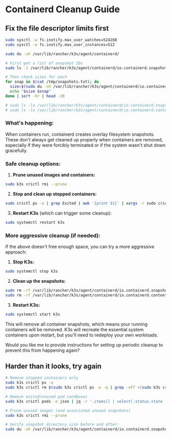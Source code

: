 # Containerd Cleanup Guide

## Fix the file descriptor limits first

```bash
sudo sysctl -w fs.inotify.max_user_watches=524288
sudo sysctl -w fs.inotify.max_user_instances=512
```

```bash
sudo du -sh /var/lib/rancher/k3s/agent/containerd/

# First get a list of snapshot IDs
sudo ls -1 /var/lib/rancher/k3s/agent/containerd/io.containerd.snapshotter.v1.overlayfs/snapshots/ > /tmp/snapshots.txt

# Then check sizes for each
for snap in $(cat /tmp/snapshots.txt); do
  size=$(sudo du -sh /var/lib/rancher/k3s/agent/containerd/io.containerd.snapshotter.v1.overlayfs/snapshots/$snap 2>/dev/null | cut -f1)
  echo "$size $snap"
done | sort -hr | head -20

# sudo ls -la /var/lib/rancher/k3s/agent/containerd/io.containerd.snapshotter.v1.overlayfs/snapshots/
# sudo ls -la /var/lib/rancher/k3s/agent/containerd/io.containerd.content.v1.content/blobs/sudo find /var/lib/rancher/k3s/agent/containerd -type d -maxdepth 1 -exec du -sh {} \;
```

### What's happening:

When containers run, containerd creates overlay filesystem snapshots. These don't always get cleaned up properly when containers are removed, especially if they were forcibly terminated or if the system wasn't shut down gracefully.

### Safe cleanup options:

1. **Prune unused images and containers:**
```bash
sudo k3s crictl rmi --prune
```

2. **Stop and clean up stopped containers:**
```bash
sudo crictl ps -a | grep Exited | awk '{print $1}' | xargs -r sudo crictl rm
```

3. **Restart K3s** (which can trigger some cleanup):
```bash
sudo systemctl restart k3s
```

### More aggressive cleanup (if needed):

If the above doesn't free enough space, you can try a more aggressive approach:

1. **Stop K3s:**
```bash
sudo systemctl stop k3s
```

2. **Clean up the snapshots:**
```bash
sudo rm -rf /var/lib/rancher/k3s/agent/containerd/io.containerd.snapshotter.v1.overlayfs/snapshots/*
sudo rm -rf /var/lib/rancher/k3s/agent/containerd/io.containerd.content.v1.content/blobs/*
```

3. **Restart K3s:**
```bash
sudo systemctl start k3s
```

This will remove all container snapshots, which means your running containers will be removed. K3s will recreate the essential system containers upon restart, but you'll need to redeploy your own workloads.

Would you like me to provide instructions for setting up periodic cleanup to prevent this from happening again?



## Harder than it looks, try again

```bash
# Remove stopped containers only
sudo k3s crictl ps -a
sudo k3s crictl rm $(sudo k3s crictl ps -a -q | grep -vFf <(sudo k3s crictl ps -q))

# Remove exited/unused pod sandboxes
sudo k3s crictl pods -o json | jq -r '.items[] | select(.status.state != "SANDBOX_READY") | .id' | xargs -r sudo k3s crictl rmp

# Prune unused images (and associated unused snapshots)
sudo k3s crictl rmi --prune

# Verify snapshot directory size before and after:
sudo du -sh /var/lib/rancher/k3s/agent/containerd/io.containerd.snapshotter.v1.overlayfs/snapshots/

```